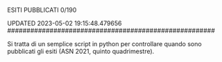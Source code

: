ESITI PUBBLICATI 0/190 

UPDATED 2023-05-02 19:15:48.479656
######################################################

Si tratta di un semplice script in python per controllare quando sono pubblicati gli esiti (ASN 2021, quinto quadrimestre).

